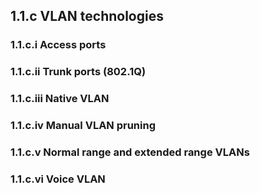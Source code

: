 ## 1.1.c VLAN technologies  
### 1.1.c.i Access ports  
### 1.1.c.ii Trunk ports (802.1Q)  
### 1.1.c.iii Native VLAN  
### 1.1.c.iv Manual VLAN pruning  
### 1.1.c.v Normal range and extended range VLANs  
### 1.1.c.vi Voice VLAN 
